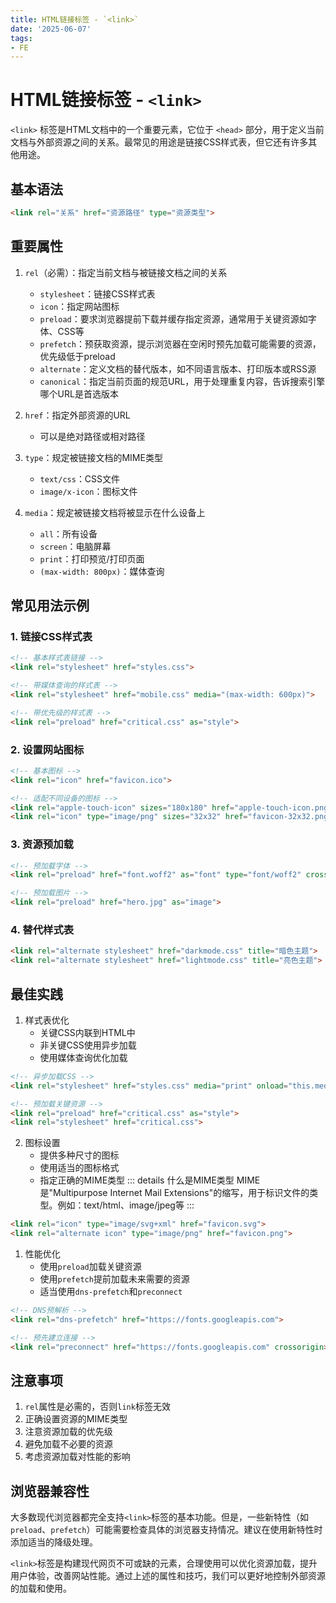 ```yaml
---
title: HTML链接标签 - `<link>`
date: '2025-06-07'
tags:
- FE
---
```


# HTML链接标签 - `<link>`

`<link>` 标签是HTML文档中的一个重要元素，它位于 `<head>` 部分，用于定义当前文档与外部资源之间的关系。最常见的用途是链接CSS样式表，但它还有许多其他用途。

## 基本语法

```html
<link rel="关系" href="资源路径" type="资源类型">
```

## 重要属性

1. `rel`（必需）：指定当前文档与被链接文档之间的关系
   - `stylesheet`：链接CSS样式表
   - `icon`：指定网站图标
   - `preload`：要求浏览器提前下载并缓存指定资源，通常用于关键资源如字体、CSS等
   - `prefetch`：预获取资源，提示浏览器在空闲时预先加载可能需要的资源，优先级低于preload
   - `alternate`：定义文档的替代版本，如不同语言版本、打印版本或RSS源
   - `canonical`：指定当前页面的规范URL，用于处理重复内容，告诉搜索引擎哪个URL是首选版本

2. `href`：指定外部资源的URL
   - 可以是绝对路径或相对路径

3. `type`：规定被链接文档的MIME类型
   - `text/css`：CSS文件
   - `image/x-icon`：图标文件

4. `media`：规定被链接文档将被显示在什么设备上
   - `all`：所有设备
   - `screen`：电脑屏幕
   - `print`：打印预览/打印页面
   - `(max-width: 800px)`：媒体查询

## 常见用法示例

### 1. 链接CSS样式表

```html
<!-- 基本样式表链接 -->
<link rel="stylesheet" href="styles.css">

<!-- 带媒体查询的样式表 -->
<link rel="stylesheet" href="mobile.css" media="(max-width: 600px)">

<!-- 带优先级的样式表 -->
<link rel="preload" href="critical.css" as="style">
```

### 2. 设置网站图标

```html
<!-- 基本图标 -->
<link rel="icon" href="favicon.ico">

<!-- 适配不同设备的图标 -->
<link rel="apple-touch-icon" sizes="180x180" href="apple-touch-icon.png">
<link rel="icon" type="image/png" sizes="32x32" href="favicon-32x32.png">
```

### 3. 资源预加载

```html
<!-- 预加载字体 -->
<link rel="preload" href="font.woff2" as="font" type="font/woff2" crossorigin>

<!-- 预加载图片 -->
<link rel="preload" href="hero.jpg" as="image">
```

### 4. 替代样式表

```html
<link rel="alternate stylesheet" href="darkmode.css" title="暗色主题">
<link rel="alternate stylesheet" href="lightmode.css" title="亮色主题">
```

## 最佳实践

1. 样式表优化
   - 关键CSS内联到HTML中
   - 非关键CSS使用异步加载
   - 使用媒体查询优化加载

```html
<!-- 异步加载CSS -->
<link rel="stylesheet" href="styles.css" media="print" onload="this.media='all'">

<!-- 预加载关键资源 -->
<link rel="preload" href="critical.css" as="style">
<link rel="stylesheet" href="critical.css">
```

2. 图标设置
   - 提供多种尺寸的图标
   - 使用适当的图标格式
   - 指定正确的MIME类型
::: details 什么是MIME类型
MIME是"Multipurpose Internet Mail Extensions"的缩写，用于标识文件的类型。例如：text/html、image/jpeg等
:::

```html
<link rel="icon" type="image/svg+xml" href="favicon.svg">
<link rel="alternate icon" type="image/png" href="favicon.png">
```

1. 性能优化
   - 使用`preload`加载关键资源
   - 使用`prefetch`提前加载未来需要的资源
   - 适当使用`dns-prefetch`和`preconnect`

```html
<!-- DNS预解析 -->
<link rel="dns-prefetch" href="https://fonts.googleapis.com">

<!-- 预先建立连接 -->
<link rel="preconnect" href="https://fonts.googleapis.com" crossorigin>
```

## 注意事项

1. `rel`属性是必需的，否则`link`标签无效
2. 正确设置资源的MIME类型
3. 注意资源加载的优先级
4. 避免加载不必要的资源
5. 考虑资源加载对性能的影响

## 浏览器兼容性

大多数现代浏览器都完全支持`<link>`标签的基本功能。但是，一些新特性（如`preload`、`prefetch`）可能需要检查具体的浏览器支持情况。建议在使用新特性时添加适当的降级处理。

`<link>`标签是构建现代网页不可或缺的元素，合理使用可以优化资源加载，提升用户体验，改善网站性能。通过上述的属性和技巧，我们可以更好地控制外部资源的加载和使用。
